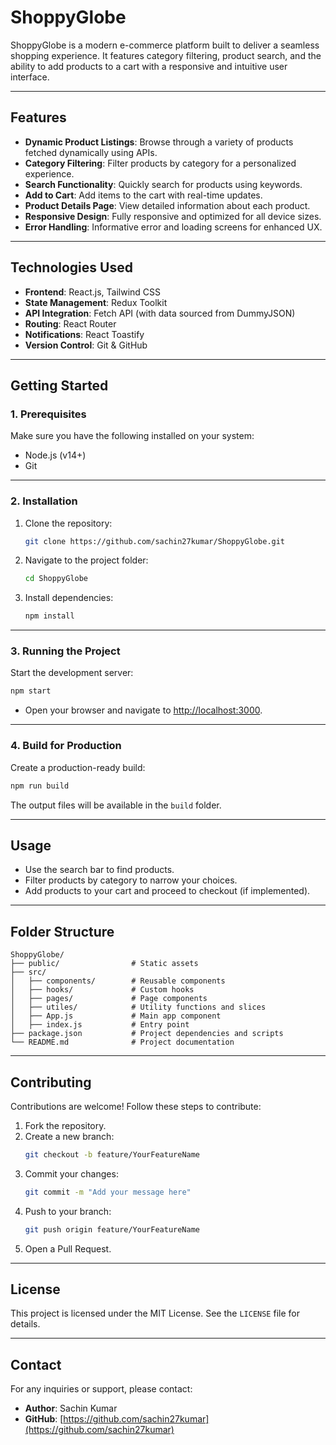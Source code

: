 
# **ShoppyGlobe**

ShoppyGlobe is a modern e-commerce platform built to deliver a seamless shopping experience. It features category filtering, product search, and the ability to add products to a cart with a responsive and intuitive user interface.

---

## **Features**
- **Dynamic Product Listings**: Browse through a variety of products fetched dynamically using APIs.
- **Category Filtering**: Filter products by category for a personalized experience.
- **Search Functionality**: Quickly search for products using keywords.
- **Add to Cart**: Add items to the cart with real-time updates.
- **Product Details Page**: View detailed information about each product.
- **Responsive Design**: Fully responsive and optimized for all device sizes.
- **Error Handling**: Informative error and loading screens for enhanced UX.

---

## **Technologies Used**
- **Frontend**: React.js, Tailwind CSS
- **State Management**: Redux Toolkit
- **API Integration**: Fetch API (with data sourced from DummyJSON)
- **Routing**: React Router
- **Notifications**: React Toastify
- **Version Control**: Git & GitHub

---

## **Getting Started**

### **1. Prerequisites**
Make sure you have the following installed on your system:
- Node.js (v14+)
- Git

---

### **2. Installation**
1. Clone the repository:
   ```bash
   git clone https://github.com/sachin27kumar/ShoppyGlobe.git
   ```
2. Navigate to the project folder:
   ```bash
   cd ShoppyGlobe
   ```
3. Install dependencies:
   ```bash
   npm install
   ```

---

### **3. Running the Project**
Start the development server:
```bash
npm start
```
- Open your browser and navigate to [http://localhost:3000](http://localhost:3000).

---

### **4. Build for Production**
Create a production-ready build:
```bash
npm run build
```
The output files will be available in the `build` folder.

---

## **Usage**
- Use the search bar to find products.
- Filter products by category to narrow your choices.
- Add products to your cart and proceed to checkout (if implemented).

---

## **Folder Structure**
```
ShoppyGlobe/
├── public/                # Static assets
├── src/
│   ├── components/        # Reusable components
│   ├── hooks/             # Custom hooks
│   ├── pages/             # Page components
│   ├── utiles/            # Utility functions and slices
│   ├── App.js             # Main app component
│   ├── index.js           # Entry point
├── package.json           # Project dependencies and scripts
└── README.md              # Project documentation
```

---

## **Contributing**
Contributions are welcome! Follow these steps to contribute:
1. Fork the repository.
2. Create a new branch:
   ```bash
   git checkout -b feature/YourFeatureName
   ```
3. Commit your changes:
   ```bash
   git commit -m "Add your message here"
   ```
4. Push to your branch:
   ```bash
   git push origin feature/YourFeatureName
   ```
5. Open a Pull Request.

---

## **License**
This project is licensed under the MIT License. See the `LICENSE` file for details.

---

## **Contact**
For any inquiries or support, please contact:
- **Author**: Sachin Kumar  
- **GitHub**: [https://github.com/sachin27kumar](https://github.com/sachin27kumar)

